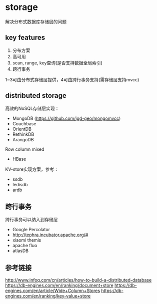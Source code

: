 # storage

解决分布式数据库存储层的问题

## key features

1. 分布方案
2. 高可用
3. scan, range, key查询(是否支持数据全局索引)
4. 跨行事务

1~3可由分布式存储层提供，4可由跨行事务支持(需存储层支持mvcc)

## distributed storage

高效的NoSQL存储层实现：
- MongoDB (https://github.com/igd-geo/mongomvcc)
- Couchbase
- OrientDB
- RethinkDB
- ArangoDB

Row column mixed
- HBase

KV-store实现方案，参考：
- ssdb
- ledisdb
- ardb

## 跨行事务

跨行事务可以纳入到存储层

- Google Percolator
- http://tephra.incubator.apache.org/#
- xiaomi themis
- apache fluo
- atlasDB

## 参考链接

http://www.infoq.com/cn/articles/how-to-build-a-distributed-database
https://db-engines.com/en/ranking/document+store
https://db-engines.com/en/article/Wide+Column+Stores
https://db-engines.com/en/ranking/key-value+store
